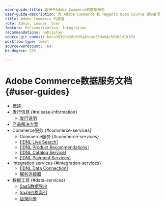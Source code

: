 ```yaml
---
user-guide-title: 适用于Adobe Commerce的数据服务
user-guide-description: 为 Adobe Commerce 和 Magento Open Source 提供扩展功能的托管服务的文档和资源。
title: Adobe Commerce 的服务
role: Admin, Leader, User
feature: Personalization, Integration
recommendations: noDisplay
source-git-commit: bdca30390e28b639a49eee269a64e56389d10709
workflow-type: tm+mt
source-wordcount: '64'
ht-degree: 37%

---
```


# Adobe Commerce数据服务文档 {#user-guides}

- [概述](home.md)
- 发行信息 {#release-information}
   - [发行说明](/help/landing/release-notes-all.md)
- [产品解决方案](product-solutions.md)
- Commerce服务 {#commerce-services}
   - Commerce服务 {#commerce-services}
   - [[!DNL Live Search]](https://experienceleague.adobe.com/docs/commerce/live-search/overview.html?lang=zh-Hans)
   - [[!DNL Product Recommendations]](https://experienceleague.adobe.com/docs/commerce/product-recommendations/guide-overview.html?lang=zh-Hans)
   - [[!DNL Catalog Service]](https://experienceleague.adobe.com/docs/commerce/catalog-service/guide-overview.html?lang=zh-Hans)
   - [[!DNL Payment Services]](https://experienceleague.adobe.com/docs/commerce/payment-services/guide-overview.html?lang=zh-Hans)
- Integration services {#integration-services}
   - [[!DNL Data Connection]](https://experienceleague.adobe.com/docs/commerce/data-connection/overview.html?lang=zh-Hans)
   - [服务连接器](/help/landing/saas.md)
- 数据工具 {#data-services}
   - [SaaS数据导出](https://experienceleague.adobe.com/docs/commerce/saas-data-export/overview.html?lang=zh-Hans)
   - [SaaS价格索引](https://experienceleague.adobe.com/docs/commerce/price-indexer/price-indexing.html?lang=zh-Hans)
   - [目录同步](/help/landing/catalog-sync.md)






